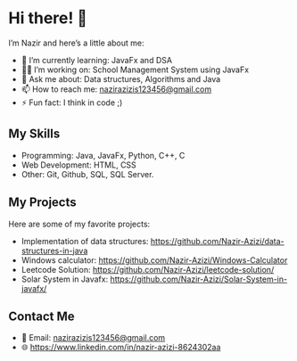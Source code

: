 # Hi there! 👋

I’m Nazir and here’s a little about me:

- 🌱 I’m currently learning: JavaFx and DSA
- 👨‍💻 I’m working on: School Management System using JavaFx
- 💬 Ask me about: Data structures, Algorithms and Java
- 📫 How to reach me: nazirazizis123456@gmail.com
- ⚡ Fun fact: I think in code ;)

## My Skills
- Programming: Java, JavaFx, Python, C++, C
- Web Development: HTML, CSS
- Other: Git, Github, SQL, SQL Server.

## My Projects
Here are some of my favorite projects:
- Implementation of data structures: https://github.com/Nazir-Azizi/data-structures-in-java
- Windows calculator: https://github.com/Nazir-Azizi/Windows-Calculator
- Leetcode Solution: https://github.com/Nazir-Azizi/leetcode-solution/
- Solar System in Javafx: https://github.com/Nazir-Azizi/Solar-System-in-javafx/

## Contact Me
- 📧 Email: nazirazizis123456@gmail.com
- 🌐 https://www.linkedin.com/in/nazir-azizi-8624302aa
